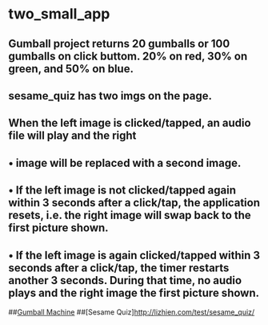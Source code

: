 # two_small_app

## Gumball project returns 20 gumballs or 100 gumballs on click buttom. 20% on red, 30% on green, and 50% on blue. 

## sesame_quiz has two imgs on the page. 

## When the left image is clicked/tapped, an audio file will play and the right

## • image will be replaced with a second image.

## • If the left image is not clicked/tapped again within 3 seconds after a click/tap, the application resets, i.e. the right image will swap back to the first picture shown.

## • If the left image is again clicked/tapped within 3 seconds after a click/tap, the timer restarts another 3 seconds. During that time, no audio plays and the right image the first picture shown.

##[Gumball Machine](http://lizhien.com/test/gumball/)
##[Sesame Quiz]http://lizhien.com/test/sesame_quiz/
